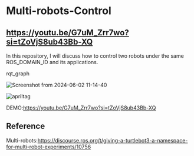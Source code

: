 # Multi-robots-Control
## https://youtu.be/G7uM_Zrr7wo?si=tZoVjS8ub43Bb-XQ
In this repository, I will discuss how to control two robots under the same ROS_DOMAIN_ID and its applications.

rqt_graph

![Screenshot from 2024-06-02 11-14-40](https://github.com/StanleyChueh/Multi-robots-Control/assets/153347369/b02eb413-1db4-4ec5-88c1-e804e8529b96)

![apriltag](https://github.com/StanleyChueh/Multi-robots-Control/assets/153347369/1b304f01-eccd-4ae5-9fac-818f1e8f665d)

DEMO:https://youtu.be/G7uM_Zrr7wo?si=tZoVjS8ub43Bb-XQ

## Reference
Multi-robots:https://discourse.ros.org/t/giving-a-turtlebot3-a-namespace-for-multi-robot-experiments/10756

